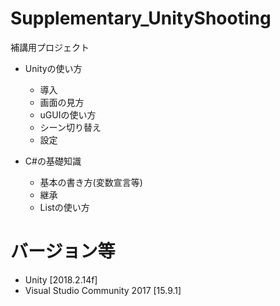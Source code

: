 # Supplementary_UnityShooting
補講用プロジェクト
* Unityの使い方
  * 導入
  * 画面の見方
  * uGUIの使い方
  * シーン切り替え
  * 設定
  
* C#の基礎知識
  * 基本の書き方(変数宣言等)
  * 継承
  * Listの使い方
  
# バージョン等
* Unity [2018.2.14f]
* Visual Studio Community 2017 [15.9.1]
